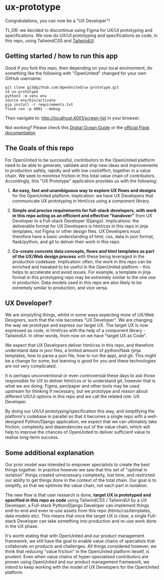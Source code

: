 # ux-prototype

Congratulations, you can now be a "UX Developer"!

TL;DR: we decided to discontinue using Figma for UX/UI prototyping and specifications. We now do UX/UI prototyping and specifications as code, in this repo, using TailwindCSS and [TailwindUI](https://tailwindui.com/).

## Getting started / how to run this app

Good if you fork this repo, then depending on your local environment, do something like the following with "OpenUnited" changed for your own GitHub username:

```
git clone git@github.com:OpenUnited/ux-prototype.git
cd ux-prototype
python3 -m venv env
source env/bin/activate
pip install -r requirements.txt
flask run -p 4001 --debug
```

Then navigate to: [http://localhost:4001/screen-list](http://localhost:4001/screen-list) in your browser.


Not working? Please check this [Digital Ocean Guide](https://www.digitalocean.com/community/tutorials/how-to-make-a-web-application-using-flask-in-python-3) or the [official Flask documentation](https://flask.palletsprojects.com/en/2.3.x/)


## The Goals of this repo

For OpenUnited to be successful, contributors to the OpenUnited platform need to be able to generate, validate and ship new ideas and improvements to production safely, rapidly and with low cost/effort, together in a value chain. We seek to minimise friction in this total value chain of contributors. Accordingly, this "UX Prototype" application provides us with the following:

1) **An easy, fast and unambiguous way to explore UX flows and designs** for the OpenUnited platform. Implication: we have UX Developers that communicate UX prototyping in html/css using a component library. 

2) **Simple and precise requirements for full-stack developers, with work in this repo acting as an efficient and effective "handover"** from UX Developer to a Full-stack Developer (Django). Implications: the deliverable format for UX Developers is html/css in this repo in jinja templates, not Figma or other design files. UX Developers must therefore have a basic understanding of html, css, data in json format, flask/python, and git to deliver their work in this repo.

3) **Co-create concrete data concepts, flows and html templates as part of the UX/Web design process** with these being leveraged in the production codebase. Implication: often, the work in this repo can be enriched and tweaked to be useful in the OpenUnited platform - this helps to accelerate and avoid issues. For example, a template in jinja format in this prototyping repo may be extremely similar to the one use in production. Data models used in this repo are also likely to be extremely similar to production, and vice versa.

## UX Developer?

We are simplyfing things, whilst in some ways expecting more of UX/Web Designers, such that the role becomes "UX Developer". We are changing the way we prototype and express our target UX. The target UX is now expressed as code, in html/css with the help of a component library - TailwindUI. In other words, from now on we have "target UX as Code".

We expect that UX Developers deliver html/css in this repo, and therefore understand data in json files, a limited amount of python/flask (jinja templates, how to parse a json file, how to run the app), and git. This might be a change for some, but learning is good for you and these technologies are not very complicated.

It is perhaps unconventional or even controversial these days to ask those responsible for UX to deliver html/css or to understand git, however that is what we are doing. Figma, pen/paper and other tools may be used upstream for thinking if necessary, but we prototype and reason about different UX/UI options in this repo and we call the related role: UX Developer.

By doing our UX/UI prototyping/specification this way, and simplifying the platform's codebase in parallel so that it becomes a single repo with a well-designed Python/Django application, we expect that we can ultimately take friction, complexity and dependencies out of the value chain, which will help to improve the chances of OpenUnited to deliver sufficient value to realise long-term success.

## Some additional explanation

Our prior model was intended to empower specialists to create the best things together. In practice however we saw that this set of "optimal in isolation" things created unnecessary complexity, lost time, and restricted our ability to get things done in the context of the total chain. Our goal is to simplify, so that we optimise the value chain, not each part in isolation.

The new flow is that  user research is done, **target UX is prototyped and specified in this repo as code** using TailwindCSS / TailwindUI by a UX Developer, a Full-stack Python/Django Developer can implement things end-to-end and even re-use assets from this repo (htmls/css/templates, data models etc). This means that once the target UX is clear, a single Full-stack Developer can take something into production and re-use work done in the UX phase.

It's worth stating that with OpenUnited and our product management framework, we still have the goal to enable value chains of specialists that collaborate on products and challenges. All things considered however, we think that reducing "value friction" in the OpenUnited platform iteself, is prudent. Even when value chains of hyper-specialised contributors are proven using OpenUnited and our product management framework, we intend to keep working with the model of UX Developers for the OpenUnited platform.
